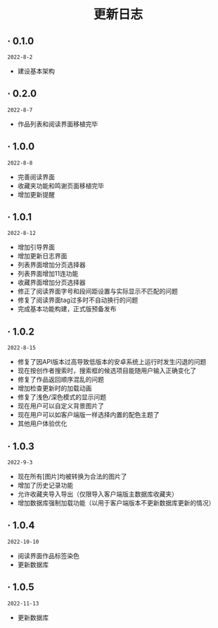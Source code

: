 <h1 align="center">更新日志</h1>

##  · 0.1.0
`2022-8-2`

* 建设基本架构


##  · 0.2.0
`2022-8-7`

* 作品列表和阅读界面移植完毕


##  · 1.0.0
`2022-8-8`

* 完善阅读界面
* 收藏夹功能和鸣谢页面移植完毕
* 增加更新提醒


##  · 1.0.1
`2022-8-12`

* 增加引导界面
* 增加更新日志界面
* 列表界面增加分页选择器
* 列表界面增加11连功能
* 收藏界面增加分页选择器
* 修正了阅读界面字号和段间距设置与实际显示不匹配的问题
* 修复了阅读界面tag过多时不自动换行的问题
* 完成基本功能构建，正式版预备发布

##  · 1.0.2
`2022-8-15`

* 修复了因API版本过高导致低版本的安卓系统上运行时发生闪退的问题
* 现在按创作者搜索时，搜索框的候选项目能随用户输入正确变化了
* 修复了作品返回顺序混乱的问题
* 增加检查更新时的加载动画
* 修复了浅色/深色模式的显示问题
* 现在用户可以自定义背景图片了
* 现在用户可以如客户端版一样选择内置的配色主题了
* 其他用户体验优化

##  · 1.0.3
`2022-9-3`

* 现在所有[图片]均被转换为合法的图片了
* 增加了历史记录功能
* 允许收藏夹导入导出（仅限导入客户端版主数据库收藏夹）
* 增加数据库强制加载功能（以用于客户端版本不更新数据库更新的情况）

##  · 1.0.4
`2022-10-10`

* 阅读界面作品标签染色
* 更新数据库

##  · 1.0.5
`2022-11-13`

* 更新数据库